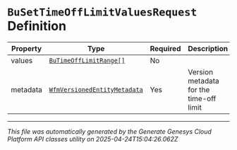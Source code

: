 # `BuSetTimeOffLimitValuesRequest` Definition

| Property | Type | Required | Description |
|----------|------|----------|-------------|
| values | [`BuTimeOffLimitRange[]`](butimeofflimitrange-definition.md) | No |  |
| metadata | [`WfmVersionedEntityMetadata`](wfmversionedentitymetadata-definition.md) | Yes | Version metadata for the time-off limit |

---

*This file was automatically generated by the Generate Genesys Cloud Platform API classes utility on 2025-04-24T15:04:26.062Z*